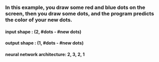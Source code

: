 ### In this example, you draw some red and blue dots on the screen, then you draw some dots, and the program predicts the color of your new dots.



#### input shape : (2, #dots - #new dots)

#### output shape : (1, #dots - #new dots)

#### neural network architecture: 2, 3, 2, 1

